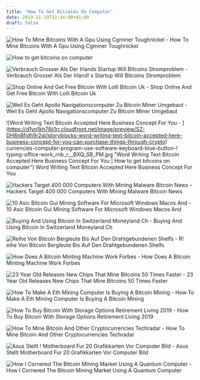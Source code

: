 ```yaml
---
title: 'How To Get Bitcoins On Computer'
date: 2019-11-10T22:34:00+01:00
draft: false
---
```


![How To Mine Bitcoins With A Gpu Using Cgminer Toughnickel - ](https://usercontent1.hubstatic.com/13905242_f496.jpg "How To Mine Bitcoins With A Gpu Using Cgminer Toughnickel | How to get bitcoins on computer") How To Mine Bitcoins With A Gpu Using Cgminer Toughnickel

![How to get bitcoins on computer](https://static5.businessinsider.de/image/5bcf55e7aecf155e8520e6a2-1440/2018-05-03t103317z415207566rc11c6f50260rtrmadp3crypto-currencies-italy.jpg "How to get bitcoins on computer") 

![Verbrauch Grosser Als Der Irlands Startup Will Bitcoins Stromproblem - ](https://apps-cloud.n-tv.de/img/20154143-1511789678000/16-9/750/RTR3Y7NV-1-.jpg "Verbrauch Grosser Als Der Irlands Startup Will Bitcoins Stromproblem | How to get bitcoins on computer") Verbrauch Grosser Als Der Irland! s Startup Will Bitcoins Stromproblem

![Shop Online And Get Free Bitcoin With Lolli Bitcoin Uk - ](https://bitcoin.co.uk/wp-content/uploads/2019/05/shop-online-get-free-bitcoin-lolli-1.png "Shop Online And Get Free Bitcoin With Lolli Bitcoin Uk | How to get bitcoins on computer") Shop Online And Get Free Bitcoin With Lolli Bitcoin Uk

![Weil Es Geht Apollo Navigationscomputer Zu Bitcoin Miner Umgebaut - ](https://img.winfuture.de/teaser/660/31488.jpg "Weil Es Geht Apollo Navigationscomputer Zu Bitcoin Miner Umgebaut | How to get bitcoins on computer") Weil Es Geht Apollo Navigationscomputer Zu Bitcoin Miner Umgebaut

![Word Writing Text Bitcoin Accepted Here Business Concept For You - ](https://d1yn1kh78jj1rr.cloudfront.net/image/preview/SZ-DH8n8fjdh9r2ql/storyblocks-word-writing-text-bitcoin-accepted-here-business-concept-for-you-can-purchase-things-through-crypto!   currencies-computer-program-use-software-keyboard-blue-button-!   typing-office-work_rnb_r__BXQ_SB_PM.jpg "Word Writing Text Bitcoin Accepted Here Business Concept For You | How to get bitcoins on computer") Word Writing Text Bitcoin Accepted Here Business Concept For You

![Hackers Target 400 000 Computers With Mining Malware Bitcoin News - ](https://news.bitcoin.com/wp-content/uploads/2018/03/shutterstock_75230881_1600-1520x1024.jpg "Hackers Target 400 000 Computers With Mining Malware Bitcoin News | How to get bitcoins on computer") Hackers Target 400 000 Computers With Mining Malware Bitcoin News

![10 Asic Bitcoin Gui Mining Software For Microsoft Windows Macos And - ](https://cdn2.geckoandfly.com/wp-content/uploads/2016/12/790iUltra_3SLI.jpg "10 Asic Bitcoin Gui Mining Software For Micr!   osoft Windows Macos And | How to get bitcoins on computer") 10 Asic Bitcoin Gui Mining Software For Microsoft Windows Macos And

![Buying And Using Bitcoin In Switzerland Moneyland Ch - ](https://www.moneyland.ch/resources/media/cms/59567fcb759fe-buy-bitcoins-switzerland.jpg "Buying And Using Bitcoin In Switzerland Moneyland Ch | How to get bitcoins on computer") Buying And Using Bitcoin In Switzerland Moneyland Ch

![Reihe Von Bitcoin Bergleute Bis Auf Den Drahtgebundenen Shelfs - ](https://c8.alamy.com/compde/keykh8/reihe-von-bitcoin-bergleute-bis-auf-den-drahtgebundenen-shelfs-computer-fur-bitcoin-bergbau-kabel-stecker-fur-bergbau-maschine-zur-hauptplatine-cryptocurrency-computer-mit-vielen-peripheren-steckplatzen-keykh8.jpg "Reihe Von Bitcoin Bergleute Bis Auf Den Drahtgebundenen Shelfs | How to get bitcoins on computer") R! eihe Von Bitcoin Bergleute Bis Auf Den Drahtgebundenen Shelfs

 ![How Does A Bitcoin Minting Machine Work Forbes - ](https://i.ytimg.com/vi/Sj52xDJzjL8/maxresdefault.jpg "How Does A Bitcoin Minting Machine Work Forbes | How to get bitcoins on computer") How Does A Bitcoin Minting Machine Work Forbes

![23 Year Old Releases New Chips That Mine Bitcoins 50 Times Faster - ](http://assets.sbnation.com/assets/2105763/2013-01-31_10-28-38_697.jpg "23 Year Old Releases New Chips That Mine Bitcoins 50 Times Faster | How to get bitcoins on computer") 23 Year Old Releases New Chips That Mine Bitcoins 50 Times Faster

![How To Make A Eth Mining Computer Is Buying A Bitcoin Mining - ](https://static.coindesk.com/wp-content/uploads/2018/02/computer-860x430.jpg "How To Make A Eth Mining Computer Is Buying A Bitcoin Mining | How to get bitcoins on !   computer") How To Make A Eth Mining Computer Is Buying A Bitcoin Mining

![How To Buy Bitcoin With Storage Options Retirement Living 2019 - ](https://www.retirementliving.com/wp-content/uploads/2018/04/bitcoin1.jpg "How To Buy Bitcoin With Storage Options Retirement Living 2019 | How to get bitcoins on computer") How To Buy Bitcoin With Storage Options Retirement Living 2019

![How To Mine Bitcoin And Other Cryptocurrencies Techradar - ](https://cdn.mos.cms.futurecdn.net/EDUv7vSVxnxecRpFHFPV26-320-80.jpg "How To Mine Bitcoin And Other Cryptocurrencies Techradar | How to get bitcoins on computer") How To Mine Bitcoin And Other Cryptocurrencies Techradar

![Asus Stellt !   Motherboard Fur 20 Grafikkarten Vor Computer Bild - ](https://i.computer-bild.de/imgs/1/0/7/5/6/4/7/9/Asus-H370-Motherboard-658x370-57dffbe4df32577d.jpg "Asus Stell!   t Motherboard Fur 20 Grafikkarten Vor Computer Bild | How to get bitcoins on computer") Asus Stellt Motherboard Fur 20 Grafikkarten Vor Computer Bild

![How I Cornered The Bitcoin Mining Market Using A Quantum Computer - ](https://hackernoon.com/hn-images/1*OkD_DKKrN4o2lYk59ya6Tg.jpeg "How I Cornered The Bitcoin Mining Market Using A Quantum Computer | How to get bitcoins on computer") How I Cornered The Bitcoin Mining Market Using A Quantum Computer